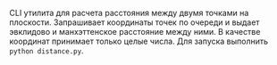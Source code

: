CLI утилита для расчета расстояния между двумя точками на плоскости. Запрашивает координаты точек по очереди 
и выдает эвклидово и манхэттенское расстояние между ними. В качестве координат принимает только целые числа. 
Для запуска выполнить `python distance.py`.